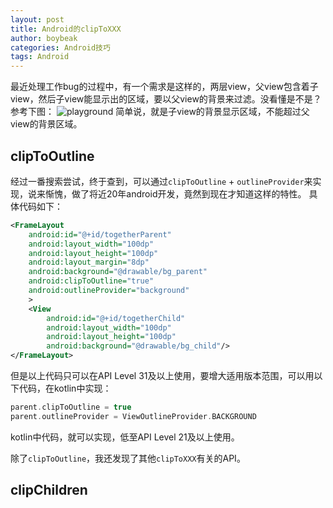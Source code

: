 ```yaml
---
layout: post
title: Android的clipToXXX
author: boybeak
categories: Android技巧
tags: Android
---
```


最近处理工作bug的过程中，有一个需求是这样的，两层view，父view包含着子view，然后子view能显示出的区域，要以父view的背景来过滤。没看懂是不是？参考下图：
![playground]({{base_url}}/assets/images/playground.jpg)
简单说，就是子view的背景显示区域，不能超过父view的背景区域。

## clipToOutline
经过一番搜索尝试，终于查到，可以通过`clipToOutline` + `outlineProvider`来实现，说来惭愧，做了将近20年android开发，竟然到现在才知道这样的特性。
具体代码如下：
```xml
<FrameLayout
    android:id="@+id/togetherParent"
    android:layout_width="100dp"
    android:layout_height="100dp"
    android:layout_margin="8dp"
    android:background="@drawable/bg_parent"
    android:clipToOutline="true"
    android:outlineProvider="background"
    >
    <View
        android:id="@+id/togetherChild"
        android:layout_width="100dp"
        android:layout_height="100dp"
        android:background="@drawable/bg_child"/>
</FrameLayout>
```
但是以上代码只可以在API Level 31及以上使用，要增大适用版本范围，可以用以下代码，在kotlin中实现：
```kotlin
parent.clipToOutline = true
parent.outlineProvider = ViewOutlineProvider.BACKGROUND
```
kotlin中代码，就可以实现，低至API Level 21及以上使用。

除了`clipToOutline`，我还发现了其他`clipToXXX`有关的API。

## clipChildren